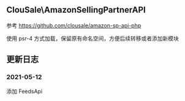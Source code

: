 ## ClouSale\AmazonSellingPartnerAPI

参考 https://github.com/clousale/amazon-sp-api-php

使用 psr-4 方式加载，保留原有命名空间，方便后续转移或者添加新模块

## 更新日志

### 2021-05-12 

添加 FeedsApi

